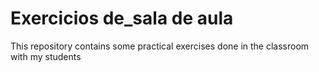 # Exercicios de_sala de aula
This repository contains some practical exercises done in the classroom with my students
